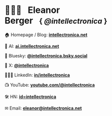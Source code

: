 # 🤷🏽‍♀️&nbsp;&nbsp;&nbsp;Eleanor Berger&nbsp;&nbsp;&nbsp;<small>{&nbsp;*@intellectronica*&nbsp;}</small>

🏠 Homepage / Blog: **[intellectronica.net](https://intellectronica.net/)**

🧠 AI: **[ai.intellectronica.net](https://ai.intellectronica.net/)**

🦋 Bluesky: **[@intellectronica.bsky.social]([https://bsky.app/profile/intellectronica.bsky.social)**

📢 X: **[@intellectronica](https://x.com/intellectronica)**

👩🏽‍💻 LinkedIn: **[in/intellectronica](https://www.linkedin.com/in/intellectronica/)**

📺 YouTube: **[youtube.com/@intellectronica](https://www.youtube.com/@intellectronica)**

🛠️ HN: **[id=intellectronica](https://news.ycombinator.com/user?id=intellectronica)**

✉ Email: **[eleanor@intellectronica.net](mailto:eleanor@intellectronica.net)**

